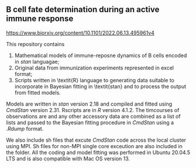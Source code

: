 ## B cell fate determination during an active immune response

https://www.biorxiv.org/content/10.1101/2022.06.13.495961v4

This repository contains 
1. Mathematical models of immune-reposne dynamics of B cells encoded in _stan_ languagae;
2. Original data from immunization experiments represented in excel format;
3. Scripts written in \textit{R} language to generating data suitable to incorporate in Bayesian fitting in \textit{stan} and to process the output from fitted models.


Models are written in _stan_ version 2.18 and compiled and fitted using _CmdStan_ version 2.31.
Rscripts are in _R_ version 4.1.2. The timcourses of observations are and any other accessory data are combined as a list of lists and passed to the Bayesian fitting procedure in  _CmdStan_ using a _.Rdump_ format. 

We also include sh files that excute _CmdStan_ code across the local cluster using MPI. Sh files for non-MPI single core exceution are also included in the folder. 
All the coding and model fitting was performed in Ubuntu 20.04.5 LTS and is also compatible with Mac OS version 13.

